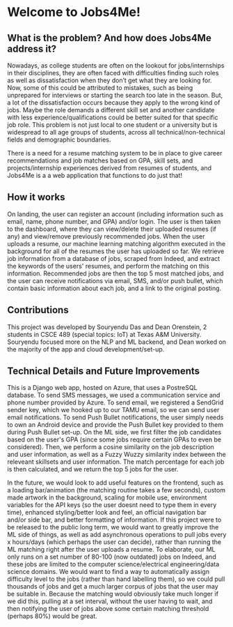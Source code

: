 # Welcome to Jobs4Me!

## What is the problem? And how does Jobs4Me address it?
Nowadays, as college students are often on the lookout for jobs/internships in their disciplines, they are often faced with difficulties finding such roles as well as dissatisfaction when they don’t get what they are looking for. Now, some of this could be attributed to mistakes, such as being unprepared for interviews or starting the search too late in the season. But, a lot of the dissatisfaction occurs because they apply to the wrong kind of jobs. Maybe the role demands a different skill set and another candidate with less  experience/qualifications could be better suited for that specific job role. This problem is not just local to one student or a university but is widespread to all age groups of students, across all technical/non-technical fields and demographic boundaries.

There is a need for a resume matching system to be in place to give career recommendations and job matches based on GPA, skill sets, and projects/internship experiences derived from resumes of students, and Jobs4Me is a a web application that functions to do just that!

## How it works
On landing, the user can register an account (including information such as email, name, phone number, and GPA) and/or login. The user is then taken to the dashboard, where they can view/delete their uploaded resumes (if any) and view/remove previously recommended jobs. When the user uploads a resume, our machine learning matching algorithm executed in the background for all of the resumes the user has uploaded so far. We retrieve job information from a database of jobs, scraped from Indeed, and extract the keywords of the users' resumes, and perform the matching on this information. Recommended jobs are then the top 5 most matched jobs, and the user can receive notifications via email, SMS, and/or push bullet, which contain basic information about each job, and a link to the original posting.

## Contributions
This project was developed by Souryendu Das and Dean Orenstein, 2 students in CSCE 489 (special topics: IoT) at Texas A&M University. Souryendu focused more on the NLP and ML backend, and Dean worked on the majority of the app and cloud development/set-up.

## Technical Details and Future Improvements
This is a Django web app, hosted on Azure, that uses a PostreSQL database. To send SMS messages, we used a communication service and phone number provided by Azure. To send email, we registered a SendGrid sender key, which we hooked up to our TAMU email, so we can send user email notifications. To send Push Bullet notifications, the user simply needs to own an Android device and provide the Push Bullet key provided to them during Push Bullet set-up. On the ML side, we first filter the job candidates based on the user's GPA (since some jobs require certain GPAs to even be considered). Then, we perform a cosine similarity on the job description and user information, as well as a Fuzzy Wuzzy similarity index between the releveant skillsets and user information. The match percentage for each job is then calculated, and we return the top 5 jobs for the user.

In the future, we would look to add useful features on the frontend, such as a loading bar/animation (the matching routine takes a few seconds), custom made artwork in the background, scaling for mobile use, environment variables for the API keys (so the user doesnt need to type them in every time), enhanced styling/better look and feel, an official navigation bar and/or side bar, and better formatting of information. If this project were to be released to the public long term, we would want to greatly improve the ML side of things, as well as add asynchronous operations to pull jobs every x hours/days (which perhaps the user can decide), rather than running the ML matching right after the user uploads a resume. To elaborate, our ML only runs on a set number of 80-100 (now outdated) jobs on Indeed, and these jobs are limited to the computer science/electrical engineering/data science domains. We would want to find a way to automatically assign difficulty level to the jobs (rather than hand labelling them), so we could pull thousands of jobs and get a much larger corpus of jobs that the user may be suitable in. Because the matching would obviously take much longer if we did this, pulling at a set interval, without the user having to wait, and then notifying the user of jobs above some certain matching threshold (perhaps 80%) would be great.

